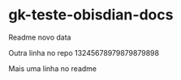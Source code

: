 # gk-teste-obisdian-docs


Readme novo data

Outra linha no repo 13245678979879879898

Mais uma linha no readme

